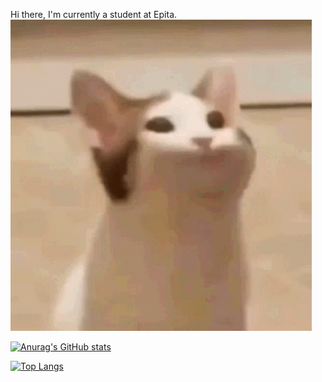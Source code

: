 Hi there, I'm currently a student at Epita.
![](popcat.gif)

[![Anurag's GitHub stats](https://github-readme-stats.vercel.app/api?username=Babouche007&theme=radical)]('')

[![Top Langs](https://github-readme-stats.vercel.app/api/top-langs/?username=Babouche007&theme=radical)]('')
